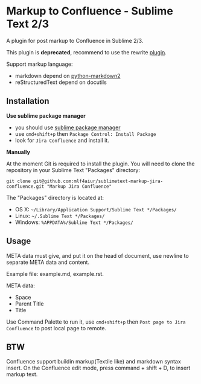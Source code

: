 Markup to Confluence - Sublime Text 2/3
=======================================

A plugin for post markup to Confluence in Sublime 2/3.

This plugin is **deprecated**, recommend to use the rewrite [plugin](https://github.com/mlf4aiur/SublimeConfluence).

Support markup language:

* markdown depend on [python-markdown2][0]
* reStructuredText depend on docutils

Installation
------------

**Use sublime package manager**

 - you should use [sublime package manager][1]
 - use `cmd+shift+p` then `Package Control: Install Package`
 - look for `Jira Confluence` and install it.

**Manually**

At the moment Git is required to install the plugin.  You will need
to clone the repository in your Sublime Text "Packages" directory:

`git clone git@github.com:mlf4aiur/sublimetext-markup-jira-confluence.git "Markup Jira Confluence"`

The "Packages" directory is located at:

* OS X: `~/Library/Application Support/Sublime Text */Packages/`
* Linux: `~/.Sublime Text */Packages/`
* Windows: `%APPDATA%/Sublime Text */Packages/`


Usage
-----

META data must give, and put it on the head of document, use newline to separate META data and content.

Example file: example.md, example.rst.

META data:

* Space
* Parent Title
* Title

Use Command Palette to run it, use `cmd+shift+p` then `Post page to Jira Confluence` to post local page to remote.

BTW
---

Confluence support buildin markup(Textile like) and markdown syntax insert. On the Confluence edit mode, press command + shift + D, to insert markup text.

[0]: https://github.com/trentm/python-markdown2
[1]: http://wbond.net/sublime_packages/package_control
